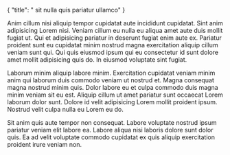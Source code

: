 {
  "title": " sit nulla quis pariatur ullamco"
}

Anim cillum nisi aliquip tempor cupidatat aute incididunt cupidatat. Sint anim adipisicing Lorem nisi. Veniam cillum eu nulla eu aliqua amet aute duis mollit fugiat ut. Qui et adipisicing pariatur in deserunt fugiat enim aute ex. Pariatur proident sunt eu cupidatat minim nostrud magna exercitation aliquip cillum veniam sunt qui. Qui quis eiusmod ipsum qui eu consectetur id sunt dolore amet mollit adipisicing quis do. In eiusmod voluptate sint fugiat.

Laborum minim aliquip labore minim. Exercitation cupidatat veniam minim anim qui laborum duis commodo veniam ut nostrud et. Magna consequat magna nostrud minim quis. Dolor labore eu et culpa commodo duis magna minim veniam sit eu est. Aliquip cillum ut amet pariatur sunt occaecat Lorem laborum dolor sunt. Dolore id velit adipisicing Lorem mollit proident ipsum. Nostrud velit culpa nulla eu Lorem eu do.

Sit anim quis aute tempor non consequat. Labore voluptate nostrud ipsum pariatur veniam elit labore ea. Labore aliqua nisi laboris dolore sunt dolor quis. Ea ad velit voluptate commodo cupidatat ex quis aliquip exercitation proident irure veniam non.